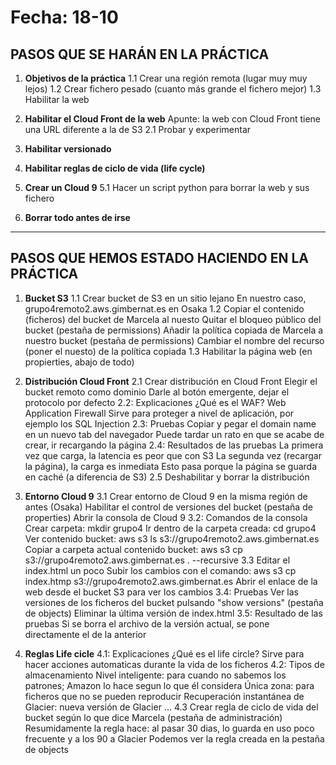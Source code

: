 # Fecha: 18-10

## PASOS QUE SE HARÁN EN LA PRÁCTICA

1. **Objetivos de la  práctica**
1.1 Crear una región remota (lugar muy muy lejos)
1.2 Crear fichero pesado (cuanto más grande el fichero mejor)
1.3 Habilitar la web

2. **Habilitar el Cloud Front de la web**
Apunte: la web con Cloud Front tiene una URL diferente a la de S3
2.1 Probar y experimentar
3. **Habilitar versionado**
4. **Habilitar reglas de ciclo de vida (life cycle)**
5. **Crear un Cloud 9**
5.1 Hacer un script python para borrar la web y sus fichero
6. **Borrar todo antes de irse**

---
## PASOS QUE HEMOS ESTADO HACIENDO EN LA PRÁCTICA

1. **Bucket S3**
1.1
Crear bucket de S3 en un sitio lejano
En nuestro caso, grupo4remoto2.aws.gimbernat.es en Osaka
1.2
Copiar el contenido (ficheros) del bucket de Marcela al nuesto
Quitar el bloqueo público del bucket (pestaña de permissions)
Añadir la política copiada de Marcela a nuestro bucket (pestaña de permissions)
Cambiar el nombre del recurso (poner el nuesto) de la política copiada
1.3
Habilitar la página web (en propierties, abajo de todo)

2. **Distribución Cloud Front**
2.1
Crear distribución en Cloud Front
Elegir el bucket remoto como dominio
Darle al botón emergente, dejar el protocolo por defecto
2.2: Explicaciones
¿Qué es el WAF? Web Application Firewall
Sirve para proteger a nivel de aplicación, por ejemplo los SQL Injection
2.3: Pruebas
Copiar y pegar el domain name en un nuevo tab del navegador
Puede tardar un rato en que se acabe de crear, ir recargando la página
2.4: Resultados de las pruebas
La primera vez que carga, la latencia es peor que con S3
La segunda vez (recargar la página), la carga es inmediata
Esto pasa porque la página se guarda en caché (a diferencia de S3)
2.5
Deshabilitar y borrar la distribución

3. **Entorno Cloud 9**
3.1
Crear entorno de Cloud 9 en la misma región de antes (Osaka)
Habilitar el control de versiones del bucket (pestaña de properties)
Abrir la consola de Cloud 9
3.2: Comandos de la consola
Crear carpeta: mkdir grupo4
Ir dentro de la carpeta creada: cd grupo4
Ver contenido bucket: aws s3 ls s3://grupo4remoto2.aws.gimbernat.es
Copiar a carpeta actual contenido bucket: aws s3 cp s3://grupo4remoto2.aws.gimbernat.es . --recursive 
3.3
Editar el index.html un poco
Subir los cambios con el comando: aws s3 cp index.htmp s3://grupo4remoto2.aws.gimbernat.es
Abrir el enlace de la web desde el bucket S3 para ver los cambios
3.4: Pruebas
Ver las versiones de los ficheros del bucket pulsando "show versions" (pestaña de objects)
Eliminar la última versión de index.html
3.5: Resultado de las pruebas
Si se borra el archivo de la versión actual, se pone directamente el de la anterior


4. **Reglas Life cicle**
4.1: Explicaciones
¿Qué es el life circle? Sirve para hacer acciones automaticas durante la vida de los ficheros
4.2: Tipos de almacenamiento
Nivel inteligente: para cuando no sabemos los patrones; Amazon lo hace segun lo que él considera
Única zona: para ficheros que no se pueden reproducir
Recuperación instantánea de Glacier: nueva versión de Glacier
...
4.3
Crear regla de ciclo de vida del bucket según lo que dice Marcela (pestaña de administración)
Resumidamente la regla hace: al pasar 30 dias, lo guarda en uso poco frecuente y a los 90 a Glacier
Podemos ver la regla creada en la pestaña de objects